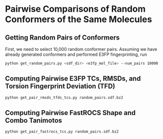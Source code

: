 # Pairwise Comparisons of Random Conformers of the Same Molecules

## Getting Random Pairs of Conformers

First, we need to select 10,000 random conformer pairs. Assuming we have
already generated conformers and performed E3FP fingerprinting, run

```bash
python get_random_pairs.py <sdf_dir> <e3fp_mol_file> --num_pairs 10000
```

## Computing Pairwise E3FP TCs, RMSDs, and Torsion Fingerprint Deviation (TFD)

```bash
python get_pair_rmsds_tfds_tcs.py random_pairs.sdf.bz2
```

## Computing Pairwise FastROCS Shape and Combo Tanimotos

```bash
python get_pair_fastrocs_tcs.py random_pairs.sdf.bz2
```
